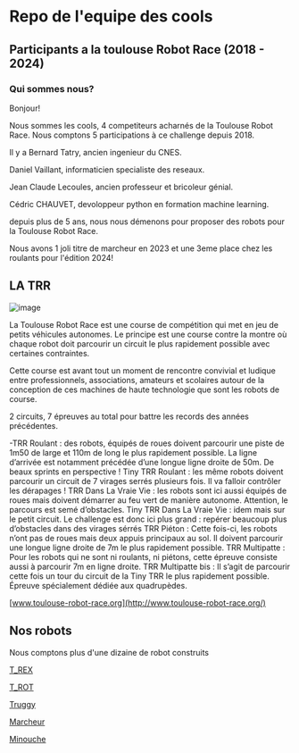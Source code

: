 # Repo de l'equipe des cools
## Participants a la toulouse Robot Race (2018 - 2024)

### Qui sommes nous?

Bonjour!

Nous sommes les cools, 4 competiteurs acharnés de la Toulouse Robot Race. Nous comptons 5 participations à ce challenge depuis 2018.

Il y a Bernard Tatry, ancien ingenieur du CNES.

Daniel Vaillant, informaticien specialiste des reseaux.

Jean Claude Lecoules, ancien professeur et bricoleur génial.

Cédric CHAUVET, devoloppeur python en formation machine learning.

depuis plus de 5 ans, nous nous démenons pour proposer des robots pour la Toulouse Robot Race.

Nous avons 1 joli titre de marcheur en 2023 et une 3eme place chez les roulants pour l'édition 2024!


## LA TRR

![image](https://github.com/CedricChauvet/Robotique_et_TRR2024/assets/16280142/feb0a9f2-9e4a-4e39-884e-91674a361091)


La Toulouse Robot Race est une course de compétition qui met en jeu de petits véhicules autonomes. Le principe est une course contre la montre où chaque robot doit parcourir un circuit le plus rapidement possible avec certaines contraintes.

Cette course est avant tout un moment de rencontre convivial et ludique entre professionnels, associations, amateurs et scolaires autour de la conception de ces machines de haute technologie que sont les robots de course.

2 circuits, 7 épreuves au total pour battre les records des années précédentes.

-TRR Roulant : des robots, équipés de roues doivent parcourir une piste de 1m50 de large et 110m de long le plus rapidement possible. La ligne d’arrivée est notamment précédée d’une longue ligne droite de 50m. De beaux sprints en perspective !
Tiny TRR Roulant : les même robots doivent parcourir un circuit de 7 virages serrés plusieurs fois. Il va falloir contrôler les dérapages !
TRR Dans La Vraie Vie : les robots sont ici aussi équipés de roues mais doivent démarrer au feu vert de manière autonome. Attention, le parcours est semé d’obstacles.
Tiny TRR Dans La Vraie Vie : idem mais sur le petit circuit. Le challenge est donc ici plus grand : repérer beaucoup plus d’obstacles dans des virages sérrés
TRR Piéton : Cette fois-ci, les robots n’ont pas de roues mais deux appuis principaux au sol. Il doivent parcourir une longue ligne droite de 7m le plus rapidement possible.
TRR Multipatte : Pour les robots qui ne sont ni roulants, ni piétons, cette épreuve consiste aussi à parcourir 7m en ligne droite.
TRR Multipatte bis : Il s’agit de parcourir cette fois un tour du circuit de la Tiny TRR le plus rapidement possible. Épreuve spécialement dédiée aux quadrupèdes.



[www.toulouse-robot-race.org](http://www.toulouse-robot-race.org/)


## Nos robots

Nous comptons plus d'une dizaine de robot construits

 [T_REX](https://github.com/CedricChauvet/Robotique_et_TRR2024/tree/main/T_REX)

 [T_ROT](https://github.com/CedricChauvet/Robotique_et_TRR2024/tree/main/T_ROT)

 [Truggy](https://github.com/CedricChauvet/Robotique_et_TRR2024/tree/main/Truggy)

 [Marcheur](https://github.com/CedricChauvet/Robotique_et_TRR2024/tree/main/marcheur)

 [Minouche](https://github.com/CedricChauvet/Robotique_et_TRR2024/tree/main/Minouche)




